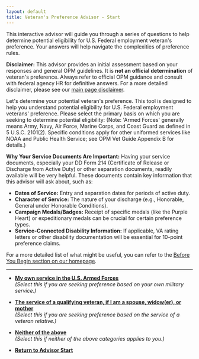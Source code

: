 ```yaml
---
layout: default
title: Veteran's Preference Advisor - Start
---
```


This interactive advisor will guide you through a series of questions to help determine potential eligibility for U.S. Federal employment veteran's preference. Your answers will help navigate the complexities of preference rules.

**Disclaimer:** This advisor provides an initial assessment based on your responses and general OPM guidelines. It is **not an official determination** of veteran's preference. Always refer to official OPM guidance and consult with federal agency HR for definitive answers. For a more detailed disclaimer, please see our [main page disclaimer](../index.md#disclaimer).

Let's determine your potential veteran's preference.
This tool is designed to help you understand potential eligibility for U.S. Federal employment veterans' preference. Please select the primary basis on which you are seeking to determine potential eligibility: (Note: 'Armed Forces' generally means Army, Navy, Air Force, Marine Corps, and Coast Guard as defined in 5 U.S.C. 2101(2). Specific conditions apply for other uniformed services like NOAA and Public Health Service; see OPM Vet Guide Appendix B for details.)

**Why Your Service Documents Are Important:**
Having your service documents, especially your DD Form 214 (Certificate of Release or Discharge from Active Duty) or other separation documents, readily available will be very helpful. These documents contain key information that this advisor will ask about, such as:
*   **Dates of Service:** Entry and separation dates for periods of active duty.
*   **Character of Service:** The nature of your discharge (e.g., Honorable, General under Honorable Conditions).
*   **Campaign Medals/Badges:** Receipt of specific medals (like the Purple Heart) or expeditionary medals can be crucial for certain preference types.
*   **Service-Connected Disability Information:** If applicable, VA rating letters or other disability documentation will be essential for 10-point preference claims.

For a more detailed list of what might be useful, you can refer to the [Before You Begin section on our homepage](../index.md#before-you-begin).

---

*   [**My own service in the U.S. Armed Forces**](./ownservice_intro.md)
    <br>*(Select this if you are seeking preference based on your own military service.)*

*   [**The service of a qualifying veteran, if I am a spouse, widow(er), or mother**](./derived_intro.md)
    <br>*(Select this if you are seeking preference based on the service of a veteran relative.)*

*   [**Neither of the above**](./ineligible_general.md)
    <br>*(Select this if neither of the above categories applies to you.)*

*   [**Return to Advisor Start**](./start.md)
